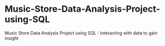 # Music-Store-Data-Analysis-Project-using-SQL 
 Music Store Data Analysis Project using SQL : Interacting with data to gain insight
